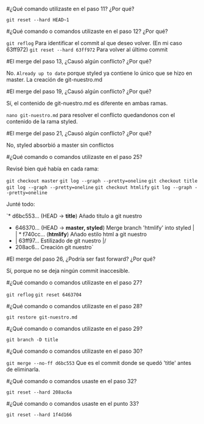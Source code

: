 #¿Qué comando utilizaste en el paso 11? ¿Por qué?

`git reset --hard HEAD~1`

#¿Qué comando o comandos utilizaste en el paso 12? ¿Por qué?

`git reflog`
Para identificar el commit al que deseo volver. (En mi caso 63ff972)
`git reset --hard 63ff972`
Para volver al último commit

#El merge del paso 13, ¿Causó algún conflicto? ¿Por qué?

No. `Already up to date` porque styled ya contiene lo único que se hizo en master. La creación de git-nuestro.md

#El merge del paso 19, ¿Causó algún conflicto? ¿Por qué?

Sí, el contenido de git-nuestro.md es diferente en ambas ramas.

`nano git-nuestro.md` para resolver el conflicto quedandonos con el contenido de la rama styled.

#El merge del paso 21, ¿Causó algún conflicto? ¿Por qué?

No, styled absorbió a master sin conflictos

#¿Qué comando o comandos utilizaste en el paso 25?

Revisé bien qué había en cada rama:

`git checkout master`
`git log --graph --pretty=oneline`
`git checkout title`
`git log --graph --pretty=oneline`
`git checkout htmlify`
`git log --graph --pretty=oneline`

Junté todo:

`* d6bc553... (HEAD -> **title**) Añado titulo a git nuestro
*   646370... (HEAD -> **master, styled**) Merge branch 'htmlify' into styled
|\
| * f740cc... (**htmlify**) Añado estilo html a git nuestro
* | 63ff97... Estilizado de git nuestro
|/
*   208ac6... Creación git nuestro`


#El merge del paso 26, ¿Podría ser fast forward? ¿Por qué?

Sí, porque no se deja ningún commit inaccesible.

#¿Qué comando o comandos utilizaste en el paso 27?

`git reflog`
`git reset 6463704`

#¿Qué comando o comandos utilizaste en el paso 28?

`git restore git-nuestro.md`

#¿Qué comando o comandos utilizaste en el paso 29?

`git branch -D title`

#¿Qué comando o comandos utilizaste en el paso 30?

`git merge --no-ff d6bc553`
Que es el commit donde se quedó 'title' antes de eliminarla.

#¿Qué comando o comandos usaste en el paso 32?

`git reset --hard 208ac6a`

#¿Qué comando o comandos usaste en el punto 33?

`git reset --hard 1f4d166`